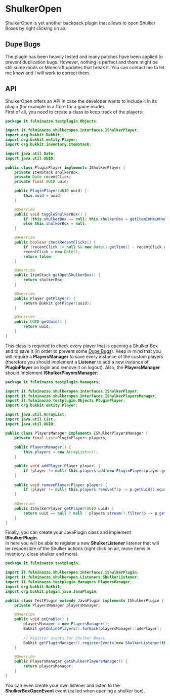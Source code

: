 # ShulkerOpen
ShulkerOpen is yet another backpack plugin that allows to open Shulker Boxes by right clicking on air.

## Dupe Bugs
The plugin has been heavily tested and many patches have been applied to prevent duplication bugs.
However, nothing is perfect and there might be still some mods or Minecraft updates that break it. You can contact me to let me know and I will work to correct them.

## API
ShulkerOpen offers an API in case the developer wants to include it in its plugin (for example in a Core for a game mode).
<br>
First of all, you need to create a class to keep track of the players:
```java
package it.fulminazzo.testplugin.Objects;

import it.fulminazzo.shulkeropen.Interfaces.IShulkerPlayer;
import org.bukkit.Bukkit;
import org.bukkit.entity.Player;
import org.bukkit.inventory.ItemStack;

import java.util.Date;
import java.util.UUID;

public class PluginPlayer implements IShulkerPlayer {
    private ItemStack shulkerBox;
    private Date recentClick;
    private final UUID uuid;

    public PluginPlayer(UUID uuid) {
        this.uuid = uuid;
    }

    @Override
    public void toggleShulkerBox() {
        if (this.shulkerBox == null) this.shulkerBox = getItemInMainHand();
        else this.shulkerBox = null;
    }

    @Override
    public boolean checkRecentClicks() {
        if (recentClick != null && new Date().getTime() - recentClick.getTime() <= 500) return true;
        recentClick = new Date();
        return false;
    }

    @Override
    public ItemStack getOpenShulkerBox() {
        return shulkerBox;
    }

    @Override
    public Player getPlayer() {
        return Bukkit.getPlayer(uuid);
    }

    @Override
    public UUID getUuid() {
        return uuid;
    }
}
```
This class is required to check every player that is opening a Shulker Box and to save it (in order to prevent some [Dupe Bugs](#dupe-bugs)). 
Keep in mind that you will require a **PlayersManager** to save every instance of the custom players (therefore you should implement a **Listener** to add a new instance of **PluginPlayer** on login and remove it on logout).
Also, the **PlayersManager** should implement **IShulkerPlayersManager**:
```java
package it.fulminazzo.testplugin.Managers;

import it.fulminazzo.shulkeropen.Interfaces.IShulkerPlayer;
import it.fulminazzo.shulkeropen.Interfaces.IShulkerPlayersManager;
import it.fulminazzo.testplugin.Objects.PluginPlayer;
import org.bukkit.entity.Player;

import java.util.ArrayList;
import java.util.List;
import java.util.UUID;

public class PlayersManager implements IShulkerPlayersManager {
    private final List<PluginPlayer> players;
    
    public PlayersManager() {
        this.players = new ArrayList<>();
    }

    public void addPlayer(Player player) {
        if (player != null) this.players.add(new PluginPlayer(player.getUniqueId()));
    }
    
    public void removePlayer(Player player) {
        if (player != null) this.players.removeIf(p -> p.getUuid().equals(player.getUniqueId()));
    }
    
    @Override
    public IShulkerPlayer getPlayer(UUID uuid) {
        return uuid == null ? null : players.stream().filter(p -> p.getUuid().equals(uuid)).findAny().orElse(null);
    }
}
```
Finally, you can create your JavaPlugin class and implement **IShulkerPlugin**.
<br>
In here you will be able to register a new **ShulkerListener** listener that will be responsible of the Shulker actions (right click on air, move items in inventory, close shulker and more).
```java
package it.fulminazzo.testplugin;

import it.fulminazzo.shulkeropen.Interfaces.IShulkerPlugin;
import it.fulminazzo.shulkeropen.Listeners.ShulkerListener;
import it.fulminazzo.testplugin.Managers.PlayersManager;
import org.bukkit.Bukkit;
import org.bukkit.plugin.java.JavaPlugin;

public class TestPlugin extends JavaPlugin implements IShulkerPlugin {
    private PlayersManager playersManager;

    @Override
    public void onEnable() {
        playersManager = new PlayersManager();
        Bukkit.getOnlinePlayers().forEach(playersManager::addPlayer);
        
        // Register events for Shulker Boxes.
        Bukkit.getPluginManager().registerEvents(new ShulkerListener(this), this);
    }

    @Override
    public PlayersManager getShulkerPlayersManager() {
        return playersManager;
    }
}
```
You can even create your own listener and listen to the **ShulkerBoxOpenEvent** event (called when opening a shulker box).